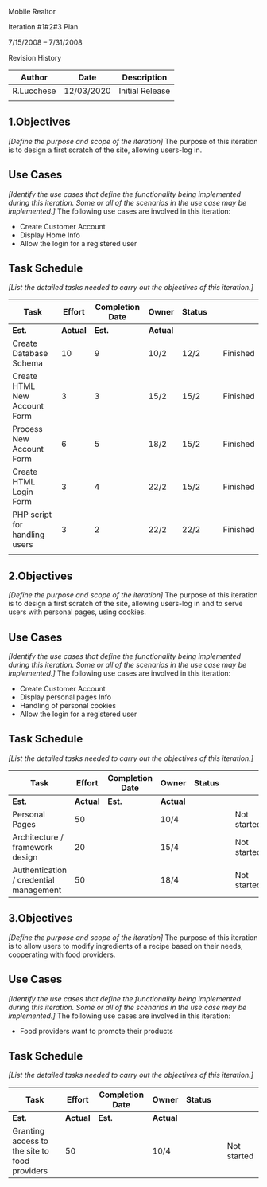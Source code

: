 Mobile Realtor

Iteration #1#2#3 Plan

7/15/2008 – 7/31/2008

Revision History

| **Author** | **Date**   | **Description** |
| ---------- | ---------- | --------------- |
| R.Lucchese | 12/03/2020 | Initial Release |
|            |            |                 |

 

## 1.Objectives

*[Define the purpose and scope of the iteration]* The purpose of this iteration is to design a first scratch of the site, allowing users-log in.

## Use Cases

*[Identify the use cases that define the functionality being implemented during this iteration. Some or all of the scenarios in the use case may be implemented.]* The following use cases are involved in this iteration:

- Create Customer Account 
- Display Home Info 
- Allow the login for a registered user

## Task Schedule

*[List the detailed tasks needed to carry out the objectives of this iteration.]*

 

| Task                           | Effort     | Completion Date | Owner      | **Status** |      |          |
| ------------------------------ | ---------- | --------------- | ---------- | ---------- | ---- | -------- |
| **Est.**                       | **Actual** | **Est.**        | **Actual** |            |      |          |
| Create  Database Schema        | 10         | 9               | 10/2       | 12/2       |      | Finished |
| Create HTML  New Account Form  | 3          | 3               | 15/2       | 15/2       |      | Finished |
| Process New  Account Form      | 6          | 5               | 18/2       | 15/2       |      | Finished |
| Create HTML  Login Form        | 3          | 4               | 22/2       | 15/2       |      | Finished |
| PHP script for  handling users | 3          | 2               | 22/2       | 22/2       |      | Finished |
|                                |            |                 |            |            |      |          |

 

 

## 2.Objectives

*[Define the purpose and scope of the iteration]* The purpose of this iteration is to design a first scratch of the site, allowing users-log in and to serve users with personal pages, using cookies.

 

## Use Cases

*[Identify the use cases that define the functionality being implemented during this iteration. Some or all of the scenarios in the use case may be implemented.]* The following use cases are involved in this iteration:

- Create Customer Account 
- Display personal pages Info 
- Handling of personal cookies
- Allow the login for a registered user

## Task Schedule

*[List the detailed tasks needed to carry out the objectives of this iteration.]*

 

| Task                                   | Effort     | Completion Date | Owner      | **Status** |      |              |
| -------------------------------------- | ---------- | --------------- | ---------- | ---------- | ---- | ------------ |
| **Est.**                               | **Actual** | **Est.**        | **Actual** |            |      |              |
| Personal Pages                         | 50         |                 | 10/4       |            |      | Not  started |
| Architecture / framework design        | 20         |                 | 15/4       |            |      | Not  started |
| Authentication / credential management | 50         |                 | 18/4       |            |      | Not  started |

 

## 3.Objectives

*[Define the purpose and scope of the iteration]* The purpose of this iteration is to allow users to modify ingredients of a recipe based on their needs, cooperating with food providers.

 

## Use Cases

*[Identify the use cases that define the functionality being implemented during this iteration. Some or all of the scenarios in the use case may be implemented.]* The following use cases are involved in this iteration:

- Food providers     want to promote their products

## Task Schedule

*[List the detailed tasks needed to carry out the objectives of this iteration.]*

 

| Task                                           | Effort     | Completion Date | Owner      | **Status** |      |              |
| ---------------------------------------------- | ---------- | --------------- | ---------- | ---------- | ---- | ------------ |
| **Est.**                                       | **Actual** | **Est.**        | **Actual** |            |      |              |
| Granting access to the site to  food providers | 50         |                 | 10/4       |            |      | Not  started |

 